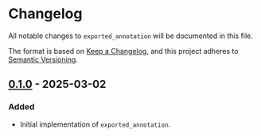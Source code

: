 # Changelog
All notable changes to `exported_annotation` will be documented in this file.

The format is based on [Keep a Changelog](https://keepachangelog.com/en/1.1.0/),
and this project adheres to [Semantic Versioning](https://semver.org/spec/v2.0.0.html).

## [0.1.0] - 2025-03-02
### Added
- Initial implementation of `exported_annotation`.

[0.1.0]: https://github.com/jnnkmsr/exported/releases/tag/exported_annotation-v0.1.0
